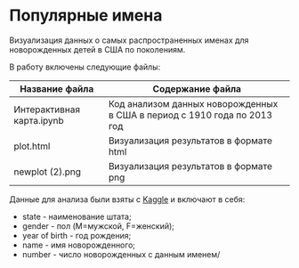 # Популярные имена

Визуализация данных о самых распространенных именах для новорожденных детей в США по поколениям.

В работу включены следующие файлы: 

Название файла                 | Содержание файла
-------------------------------|----------------------
Интерактивная карта.ipynb      | Код анализом данных новорожденных в США в период с 1910 года по 2013 год
plot.html                  | Визуализация результатов в формате html
newplot (2).png                | Визуализация результатов в формате png

Данные для анализа были взяты с [Kaggle](https://www.kaggle.com/datagov/usa-names) и включают в себя:
* state - наименование штата; 
* gender - пол (M=мужской, F=женский);
* year of birth - год рождения;
* name - имя новорожденного;
* number - число новорожденных с данным именем/

